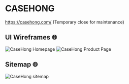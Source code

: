 # CASEHONG

https://casehong.com/
(Temporary close for maintenance)

## UI Wireframes 🌐
![CaseHong Homepage](./Documents/Img/homepage.png)
![CaseHong Product Page](./Documents/Img/productPage.png)

## Sitemap 🌐
![CaseHong sitemap](./Documents/Img/sitemap.png)
